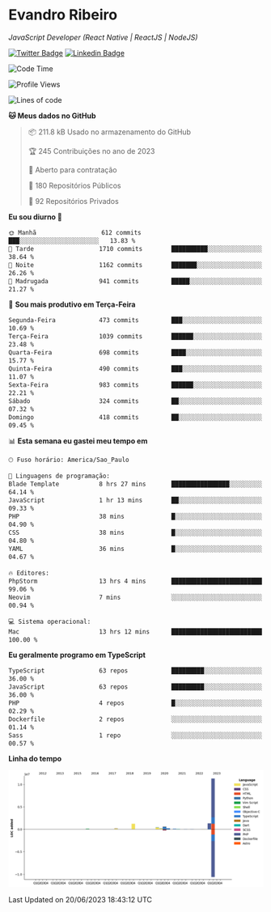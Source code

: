 # Evandro **Ribeiro**

*JavaScript Developer (React Native | ReactJS | NodeJS)*

[![Twitter Badge](https://img.shields.io/badge/-@ribeiroevandro-201B2D?style=flat-square&labelColor=201B2D&logo=twitter&logoColor=white&link=https://twitter.com/ribeiroevandro)](https://twitter.com/ribeiroevandro) 
[![Linkedin Badge](https://img.shields.io/badge/-Evandro%20Ribeiro-201B2D?style=flat-square&logo=Linkedin&logoColor=white&link=https://www.linkedin.com/in/ribeiroevandro)](https://www.linkedin.com/in/ribeiroevandro) 


<!--START_SECTION:waka-->
![Code Time](http://img.shields.io/badge/Code%20Time-3%2C234%20hrs%2030%20mins-blue)

![Profile Views](http://img.shields.io/badge/Visualizac%C3%B5es%20do%20perfil-0-blue)

![Lines of code](https://img.shields.io/badge/Desde%20o%20Hello%20World%20eu%20escrevi-15.9%20million%20linhas%20de%20c%C3%B3digo-blue)

**🐱 Meus dados no GitHub** 

> 📦 211.8 kB Usado no armazenamento do GitHub 
 > 
> 🏆 245 Contribuições no ano de 2023
 > 
> 💼 Aberto para contratação
 > 
> 📜 180 Repositórios Públicos 
 > 
> 🔑 92 Repositórios Privados 
 > 
**Eu sou diurno 🐤** 

```text
🌞 Manhã                  612 commits         ███░░░░░░░░░░░░░░░░░░░░░░   13.83 % 
🌆 Tarde                  1710 commits        ██████████░░░░░░░░░░░░░░░   38.64 % 
🌃 Noite                  1162 commits        ███████░░░░░░░░░░░░░░░░░░   26.26 % 
🌙 Madrugada              941 commits         █████░░░░░░░░░░░░░░░░░░░░   21.27 % 
```
📅 **Sou mais produtivo em Terça-Feira** 

```text
Segunda-Feira            473 commits         ███░░░░░░░░░░░░░░░░░░░░░░   10.69 % 
Terça-Feira              1039 commits        ██████░░░░░░░░░░░░░░░░░░░   23.48 % 
Quarta-Feira             698 commits         ████░░░░░░░░░░░░░░░░░░░░░   15.77 % 
Quinta-Feira             490 commits         ███░░░░░░░░░░░░░░░░░░░░░░   11.07 % 
Sexta-Feira              983 commits         ██████░░░░░░░░░░░░░░░░░░░   22.21 % 
Sábado                   324 commits         ██░░░░░░░░░░░░░░░░░░░░░░░   07.32 % 
Domingo                  418 commits         ██░░░░░░░░░░░░░░░░░░░░░░░   09.45 % 
```


📊 **Esta semana eu gastei meu tempo em** 

```text
🕑︎ Fuso horário: America/Sao_Paulo

💬 Linguagens de programação: 
Blade Template           8 hrs 27 mins       ████████████████░░░░░░░░░   64.14 % 
JavaScript               1 hr 13 mins        ██░░░░░░░░░░░░░░░░░░░░░░░   09.33 % 
PHP                      38 mins             █░░░░░░░░░░░░░░░░░░░░░░░░   04.90 % 
CSS                      38 mins             █░░░░░░░░░░░░░░░░░░░░░░░░   04.80 % 
YAML                     36 mins             █░░░░░░░░░░░░░░░░░░░░░░░░   04.67 % 

🔥 Editores: 
PhpStorm                 13 hrs 4 mins       █████████████████████████   99.06 % 
Neovim                   7 mins              ░░░░░░░░░░░░░░░░░░░░░░░░░   00.94 % 

💻 Sistema operacional: 
Mac                      13 hrs 12 mins      █████████████████████████   100.00 % 
```

**Eu geralmente programo em TypeScript** 

```text
TypeScript               63 repos            █████████░░░░░░░░░░░░░░░░   36.00 % 
JavaScript               63 repos            █████████░░░░░░░░░░░░░░░░   36.00 % 
PHP                      4 repos             █░░░░░░░░░░░░░░░░░░░░░░░░   02.29 % 
Dockerfile               2 repos             ░░░░░░░░░░░░░░░░░░░░░░░░░   01.14 % 
Sass                     1 repo              ░░░░░░░░░░░░░░░░░░░░░░░░░   00.57 % 
```



**Linha do tempo**

![Lines of Code chart](https://raw.githubusercontent.com/ribeiroevandro/ribeiroevandro/main/assets/bar_graph.png)


 Last Updated on 20/06/2023 18:43:12 UTC
<!--END_SECTION:waka-->
